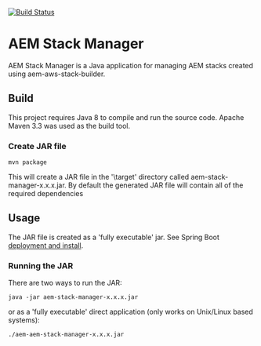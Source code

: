 [![Build Status](https://img.shields.io/travis/shinesolutions/aem-aem-stack-manager.svg)](http://travis-ci.org/shinesolutions/aem-stack-manager)

# AEM Stack Manager
AEM Stack Manager is a Java application for managing AEM stacks created using aem-aws-stack-builder.


## Build

This project requires Java 8 to compile and run the source code. Apache Maven 3.3 was used as the build tool.

### Create JAR file
```
mvn package
```
This will create a JAR file in the '\target' directory called aem-stack-manager-x.x.x.jar. 
By default the generated JAR file will contain all of the required dependencies
  

## Usage
The JAR file is created as a 'fully executable' jar. See Spring Boot [deployment and install](http://docs.spring.io/spring-boot/docs/current/reference/html/deployment-install.html).

### Running the JAR
There are two ways to run the JAR:
```
java -jar aem-stack-manager-x.x.x.jar
```
or as a 'fully executable' direct application (only works on Unix/Linux based systems):
```
./aem-aem-stack-manager-x.x.x.jar
```
